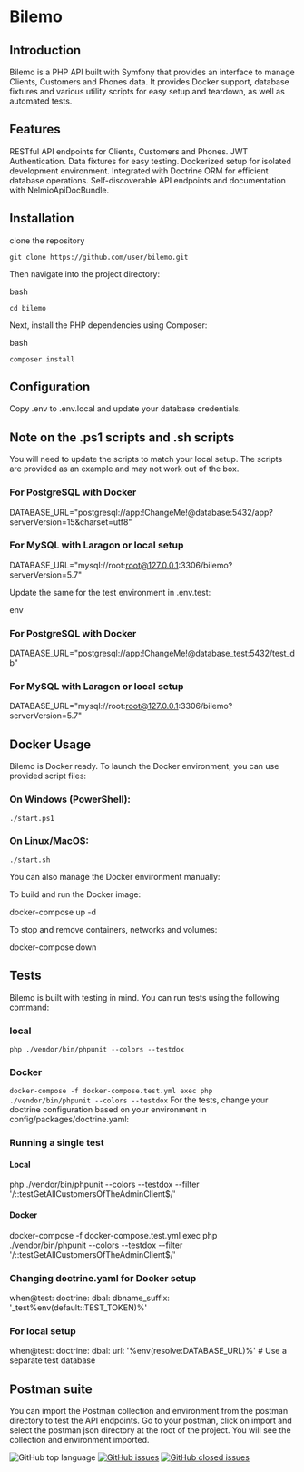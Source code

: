 # Bilemo

## Introduction

Bilemo is a PHP API built with Symfony that provides an interface to manage Clients, Customers and Phones data. It provides Docker support, database fixtures and various utility scripts for easy setup and teardown, as well as automated tests.

## Features

RESTful API endpoints for Clients, Customers and Phones.
JWT Authentication.
Data fixtures for easy testing.
Dockerized setup for isolated development environment.
Integrated with Doctrine ORM for efficient database operations.
Self-discoverable API endpoints and documentation with NelmioApiDocBundle.

## Installation

clone the repository

`git clone https://github.com/user/bilemo.git`

Then navigate into the project directory:

bash

`cd bilemo`

Next, install the PHP dependencies using Composer:

bash

`composer install`

## Configuration

Copy .env to .env.local and update your database credentials.

## Note on the .ps1 scripts and .sh scripts
You will need to update the scripts to match your local setup. The scripts are provided as an example and may not work out of the box.

### For PostgreSQL with Docker
DATABASE_URL="postgresql://app:!ChangeMe!@database:5432/app?serverVersion=15&charset=utf8"
### For MySQL with Laragon or local setup
DATABASE_URL="mysql://root:root@127.0.0.1:3306/bilemo?serverVersion=5.7"

Update the same for the test environment in .env.test:

env

### For PostgreSQL with Docker
DATABASE_URL="postgresql://app:!ChangeMe!@database_test:5432/test_db"
### For MySQL with Laragon or local setup
DATABASE_URL="mysql://root:root@127.0.0.1:3306/bilemo?serverVersion=5.7"

## Docker Usage

Bilemo is Docker ready. To launch the Docker environment, you can use provided script files:

### On Windows (PowerShell):


`./start.ps1`

### On Linux/MacOS:


`./start.sh`

You can also manage the Docker environment manually:

To build and run the Docker image:

docker-compose up -d

To stop and remove containers, networks and volumes:


docker-compose down

## Tests
Bilemo is built with testing in mind. You can run tests using the following command:

### local

`php ./vendor/bin/phpunit --colors --testdox`

### Docker

`docker-compose -f docker-compose.test.yml exec php ./vendor/bin/phpunit --colors --testdox`
For the tests, change your doctrine configuration based on your environment in config/packages/doctrine.yaml:

### Running a single test

#### Local
php ./vendor/bin/phpunit --colors --testdox --filter '/::testGetAllCustomersOfTheAdminClient$/'


#### Docker
docker-compose -f docker-compose.test.yml exec php ./vendor/bin/phpunit --colors --testdox --filter '/::testGetAllCustomersOfTheAdminClient$/'


### Changing doctrine.yaml for Docker setup
when@test:
    doctrine:
        dbal:
            dbname_suffix: '_test%env(default::TEST_TOKEN)%'

### For local setup
when@test:
    doctrine:
        dbal:
        url: '%env(resolve:DATABASE_URL)%' # Use a separate test database

## Postman suite

You can import the Postman collection and environment from the postman directory to test the API endpoints.
Go to your postman, click on import and select the postman json directory at the root of the project. You will see the collection and environment imported.

![GitHub top language](https://img.shields.io/github/languages/top/AlexMyddleware/p6-bilemo)
[![GitHub issues](https://img.shields.io/github/issues/AlexMyddleware/p6-bilemo)](https://github.com/AlexMyddleware/p6-bilemo/issues)
[![GitHub closed issues](https://img.shields.io/github/issues-closed/AlexMyddleware/p6-bilemo)](https://github.com/AlexMyddleware/p6-bilemo/issues?q=is%3Aissue+is%3Aclosed)

